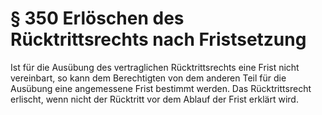 # § 350 Erlöschen des Rücktrittsrechts nach Fristsetzung
Ist für die Ausübung des vertraglichen Rücktrittsrechts eine Frist nicht vereinbart, so kann dem Berechtigten von dem anderen Teil für die Ausübung eine angemessene Frist bestimmt werden. Das Rücktrittsrecht erlischt, wenn nicht der Rücktritt vor dem Ablauf der Frist erklärt wird.